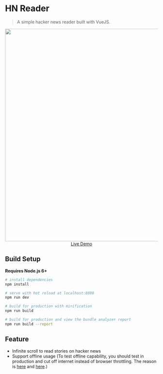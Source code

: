 # HN Reader

> A simple hacker news reader built with VueJS.

<p align="center">
  <a href="https://lucienlee.github.io/HN-Reader/" target="_blank">
    <img src="https://i.imgur.com/UYFssGo.png" width="700px">
    <br>
    Live Demo
  </a>
</p>

## Build Setup

**Requires Node.js 6+**

``` bash
# install dependencies
npm install

# serve with hot reload at localhost:8080
npm run dev

# build for production with minification
npm run build

# build for production and view the bundle analyzer report
npm run build --report
```

## Feature

- Infinite scroll to read stories on hacker news
- Support offline usage (To test offline capability, you should test in production and cut off internet instead of browser throttling. The reason is [here](https://github.com/goldhand/sw-precache-webpack-plugin) and [here](https://bugs.chromium.org/p/chromium/issues/detail?id=423246).)
